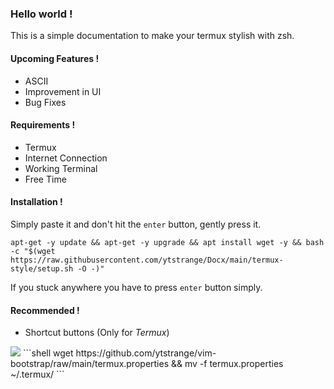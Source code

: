 ### Hello world !
This is a simple documentation to make your termux stylish with zsh.

#### Upcoming Features !
* ASCII
* Improvement in UI
* Bug Fixes

#### Requirements !
* Termux
* Internet Connection
* Working Terminal
* Free Time

#### Installation !
Simply paste it and don't hit the `enter` button, gently press it.
```shell
apt-get -y update && apt-get -y upgrade && apt install wget -y && bash -c "$(wget https://raw.githubusercontent.com/ytstrange/Docx/main/termux-style/setup.sh -O -)"
```

If you stuck anywhere you have to press `enter` button  simply.

#### Recommended !
* Shortcut buttons (Only for *Termux*)
<img src=https://github.com/ytstrange/vim-bootstrap/blob/da34adb04dec35ade0162e5078be60d5f944a056/buttons.jpg>
```shell
wget https://github.com/ytstrange/vim-bootstrap/raw/main/termux.properties && mv -f termux.properties ~/.termux/
```
